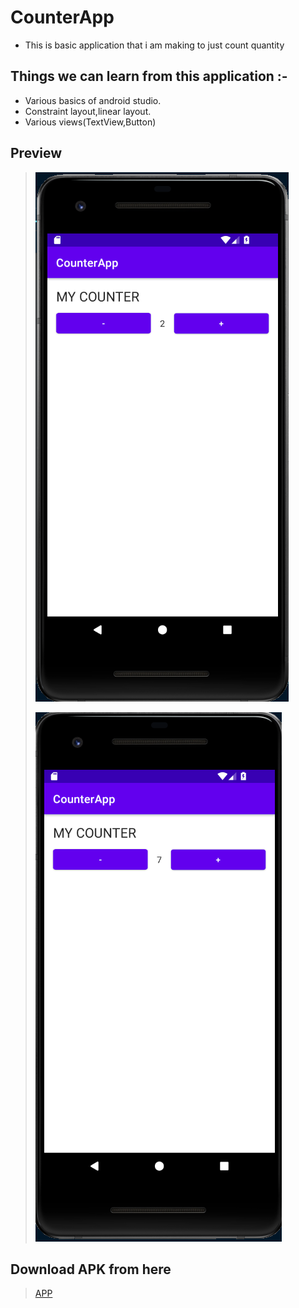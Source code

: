 # CounterApp

* This is basic application that i am making to just count quantity

## Things we can learn from this application :-

* Various basics of android studio.
* Constraint layout,linear layout.
* Various views(TextView,Button)

## Preview

> ![](https://github.com/harshitmody72/CounterApp/blob/master/RESOURCEs/1.png)
> 
> ![](https://github.com/harshitmody72/CounterApp/blob/master/RESOURCEs/2.png)

## Download APK from here

>[APP](https://github.com/harshitmody72/CounterApp/blob/master/RESOURCEs/apk/debug/app-debug.apk?raw=true)
